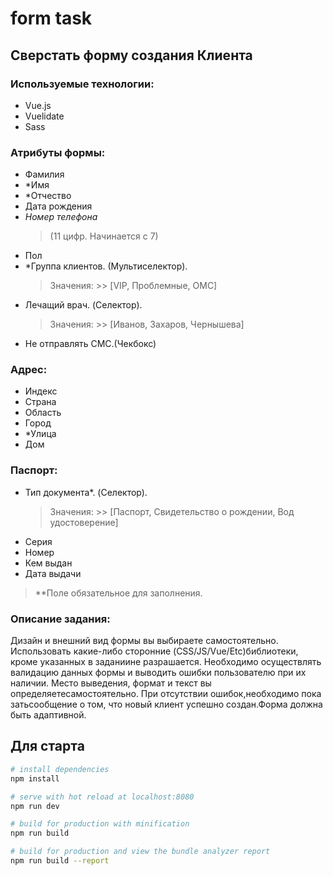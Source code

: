 # form task
## Сверстать форму создания Клиента

### Используемые технологии:
 * Vue.js
 * Vuelidate 
 * Sass
 ### Атрибуты формы:
 - Фамилия
 - *Имя
 - *Отчество 
 - Дата рождения
 - *Номер телефона*
    > (11 цифр. Начинается с 7)
 - Пол 
 - *Группа клиентов. (Мультиселектор). 
    > Значения: 
        >> [VIP, Проблемные, ОМС]
 - Лечащий врач. (Cелектор). 
    > Значения: 
        >> [Иванов, Захаров, Чернышева]
 - Не отправлять СМС.(Чекбокс)
 ### Адрес:
 - Индекс
 - Страна 
 - Область
 - Город
 - *Улица
 - Дом 
 ### Паспорт:
 - Тип документа*. (Cелектор). 
    > Значения: 
        >> [Паспорт, Свидетельство о рождении, Вод удостоверение]
 - Серия
 - Номер
 - Кем выдан 
 - Дата выдачи

 > **Поле обязательное для заполнения.
 ### Описание задания:
 Дизайн и внешний вид формы вы выбираете самостоятельно.
 Использовать какие-либо сторонние (CSS/JS/Vue/Etc)библиотеки, кроме указанных в заданиине разрашается. 
 Необходимо осуществлять валидацию данных формы и выводить ошибки пользователю при их наличии. Место выведения, формат и текст    вы определяетесамостоятельно.
 При отсутствии ошибок,необходимо пока  затьсообщение о том, что новый клиент успешно создан.Форма должна быть адаптивной.

## Для старта

``` bash
# install dependencies
npm install

# serve with hot reload at localhost:8080
npm run dev

# build for production with minification
npm run build

# build for production and view the bundle analyzer report
npm run build --report

